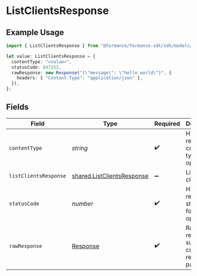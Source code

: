 # ListClientsResponse

## Example Usage

```typescript
import { ListClientsResponse } from "@formance/formance-sdk/sdk/models/operations";

let value: ListClientsResponse = {
  contentType: "<value>",
  statusCode: 847252,
  rawResponse: new Response("{\"message\": \"hello world\"}", {
    headers: { "Content-Type": "application/json" },
  }),
};
```

## Fields

| Field                                                                           | Type                                                                            | Required                                                                        | Description                                                                     |
| ------------------------------------------------------------------------------- | ------------------------------------------------------------------------------- | ------------------------------------------------------------------------------- | ------------------------------------------------------------------------------- |
| `contentType`                                                                   | *string*                                                                        | :heavy_check_mark:                                                              | HTTP response content type for this operation                                   |
| `listClientsResponse`                                                           | [shared.ListClientsResponse](../../../sdk/models/shared/listclientsresponse.md) | :heavy_minus_sign:                                                              | List of clients                                                                 |
| `statusCode`                                                                    | *number*                                                                        | :heavy_check_mark:                                                              | HTTP response status code for this operation                                    |
| `rawResponse`                                                                   | [Response](https://developer.mozilla.org/en-US/docs/Web/API/Response)           | :heavy_check_mark:                                                              | Raw HTTP response; suitable for custom response parsing                         |